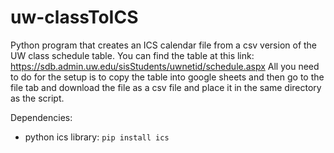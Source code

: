 # uw-classToICS
Python program that creates an ICS calendar file from a csv version of the UW class schedule table.
You can find the table at this link: https://sdb.admin.uw.edu/sisStudents/uwnetid/schedule.aspx
All you need to do for the setup is to copy the table into google sheets and then go to the file tab
and download the file as a csv file and place it in the same directory as the script.

Dependencies:
* python ics library:
`pip install ics`